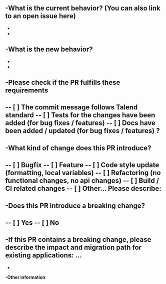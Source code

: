 -**What is the current behavior?** (You can also link to an open issue here)
-
-
-
-**What is the new behavior?**
-
-
-
-**Please check if the PR fulfills these requirements**
-
-- [ ] The commit message follows Talend standard
-- [ ] Tests for the changes have been added (for bug fixes / features)
-- [ ] Docs have been added / updated (for bug fixes / features) ?
-
-**What kind of change does this PR introduce?**
-
-- [ ] Bugfix
-- [ ] Feature
-- [ ] Code style update (formatting, local variables)
-- [ ] Refactoring (no functional changes, no api changes)
-- [ ] Build / CI related changes
-- [ ] Other... Please describe:
-
-**Does this PR introduce a breaking change?**
-
-- [ ] Yes
-- [ ] No
-
-If this PR contains a breaking change, please describe the impact and migration path for existing applications: ...
-
-
-**Other information**: